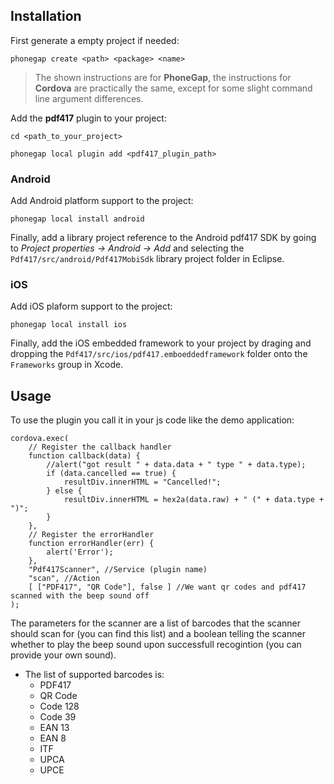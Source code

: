 ## Installation

First generate a empty project if needed:

    phonegap create <path> <package> <name>
    
> The shown instructions are for **PhoneGap**, the instructions for **Cordova** are practically the same, except for some slight command line argument differences.

Add the **pdf417** plugin to your project:

	cd <path_to_your_project>
	
    phonegap local plugin add <pdf417_plugin_path>

### Android

Add Android platform support to the project:

    phonegap local install android

Finally, add a library project reference to the Android pdf417 SDK by going to *Project properties -> Android -> Add* and selecting the `Pdf417/src/android/Pdf417MobiSdk` library project folder in Eclipse.

### iOS

Add iOS plaform support to the project:

    phonegap local install ios

Finally, add the iOS embedded framework to your project by draging and dropping the `Pdf417/src/ios/pdf417.emboeddedframework` folder onto the `Frameworks` group in Xcode.

## Usage

To use the plugin you call it in your js code like the demo application:

	cordova.exec(
		// Register the callback handler
		function callback(data) {
			//alert("got result " + data.data + " type " + data.type);
			if (data.cancelled == true) {
				resultDiv.innerHTML = "Cancelled!";
			} else {
				resultDiv.innerHTML = hex2a(data.raw) + " (" + data.type + ")";
			}
		},
		// Register the errorHandler
		function errorHandler(err) {
			alert('Error');
		},
		"Pdf417Scanner", //Service (plugin name) 
		"scan", //Action
		[ ["PDF417", "QR Code"], false ] //We want qr codes and pdf417 scanned with the beep sound off
	);

The parameters for the scanner are a list of barcodes that the scanner should scan for (you can find this list) and a boolean telling the scanner whether to play the beep sound upon successfull recogintion (you can provide your own sound).

+ The list of supported barcodes is:
    + PDF417
    + QR Code
    + Code 128
    + Code 39
    + EAN 13
    + EAN 8
    + ITF
    + UPCA
    + UPCE